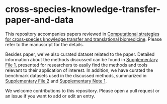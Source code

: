 # cross-species-knowledge-transfer-paper-and-data
This repository accompanies papers reviewed in [Computational strategies for cross-species knowledge transfer and translational biomedicine](https://arxiv.org/abs/2408.08503). Please refer to the manuscript for the details.

Besides paper, we've also curated dataset related to the paper. Detailed information about the methods discussed can be found in [Supplementary File 1](https://github.com/krishnanlab/cross-species-knowledge-transfer-paper-and-data/blob/main/Supplementary_File_1.xlsx), presented for researchers to easily find the methods and tools relevant to their application of interest. In addition, we have curated the benchmark datasets used in the discussed methods, summarized in [Supplementary File 2](https://github.com/krishnanlab/cross-species-knowledge-transfer-paper-and-data/blob/main/Supplementary_File_1.xlsx) and [Supplementary Note 1](https://github.com/krishnanlab/cross-species-knowledge-transfer-paper-and-data/blob/main/Supplementary_Materials.docx).

We welcome contributions to this repository. Please open a pull request or an issue if you want to add or edit an entry.
